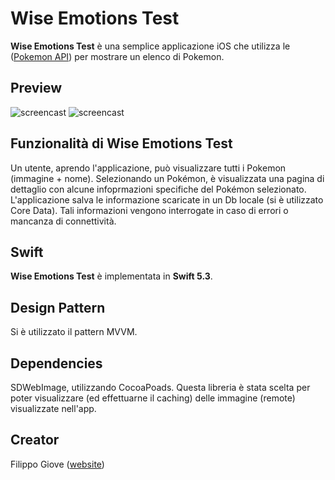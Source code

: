 # Wise Emotions Test

**Wise Emotions Test** è una semplice applicazione iOS che utilizza le ([Pokemon API](https://pokeapi.co)) per mostrare un elenco di Pokemon.
## Preview
![screencast](http://filippo-giove.com/public/image0.png)
![screencast](http://filippo-giove.com/public/image1.png)


## Funzionalità di **Wise Emotions Test**  
Un utente, aprendo l'applicazione, può visualizzare tutti i Pokemon (immagine + nome). Selezionando un Pokémon, è visualizzata una pagina di dettaglio con alcune infoprmazioni specifiche del Pokémon selezionato.
L'applicazione salva le informazione scaricate in un Db locale (si è utilizzato Core Data). Tali informazioni vengono interrogate in caso di errori o mancanza di connettività.

## Swift
**Wise Emotions Test** è implementata in **Swift 5.3**.

## Design Pattern
Si è utilizzato il pattern MVVM.

## Dependencies

SDWebImage, utilizzando CocoaPoads. Questa libreria è stata scelta per poter visualizzare (ed effettuarne il caching) delle immagine (remote) visualizzate nell'app.

## Creator

Filippo Giove ([website](http://filippo-giove.com))
